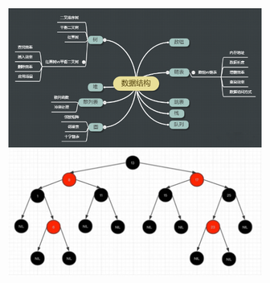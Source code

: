 <img class="f-cover" src='/assets/imgs/structure/struct-all.png' />

<img class="f-cover" src='/assets/imgs/structure/cover.png' />
